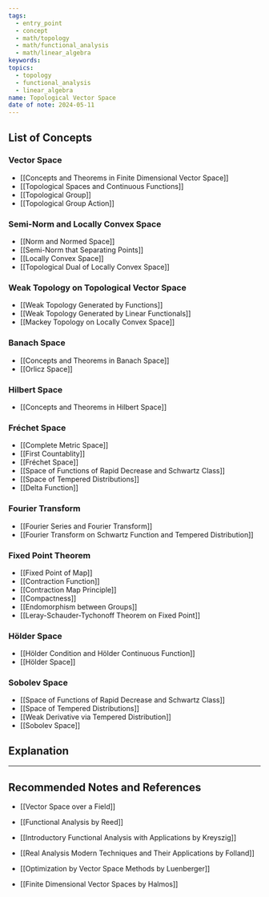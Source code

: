 ```yaml
---
tags:
  - entry_point
  - concept
  - math/topology
  - math/functional_analysis
  - math/linear_algebra
keywords: 
topics:
  - topology
  - functional_analysis
  - linear_algebra
name: Topological Vector Space
date of note: 2024-05-11
---
```


##  List of Concepts

### Vector Space

- [[Concepts and Theorems in Finite Dimensional Vector Space]]
- [[Topological Spaces and Continuous Functions]]
- [[Topological Group]]
- [[Topological Group Action]]

### Semi-Norm and Locally Convex Space

- [[Norm and Normed Space]]
- [[Semi-Norm that Separating Points]]
- [[Locally Convex Space]]
- [[Topological Dual of Locally Convex Space]]

### Weak Topology on Topological Vector Space

- [[Weak Topology Generated by Functions]]
- [[Weak Topology Generated by Linear Functionals]]
- [[Mackey Topology on Locally Convex Space]]

### Banach Space

- [[Concepts and Theorems in Banach Space]]
- [[Orlicz Space]]

### Hilbert Space

- [[Concepts and Theorems in Hilbert Space]]

### Fréchet Space

- [[Complete Metric Space]]
- [[First Countablity]]
- [[Fréchet Space]]
- [[Space of Functions of Rapid Decrease and Schwartz Class]]
- [[Space of Tempered Distributions]]
- [[Delta Function]]

### Fourier Transform

- [[Fourier Series and Fourier Transform]]
- [[Fourier Transform on Schwartz Function and Tempered Distribution]]


### Fixed Point Theorem

- [[Fixed Point of Map]]
- [[Contraction Function]]
- [[Contraction Map Principle]]
- [[Compactness]]
- [[Endomorphism between Groups]]
- [[Leray-Schauder-Tychonoff Theorem on Fixed Point]]


### Hölder Space

- [[Hölder Condition and Hölder Continuous Function]]
- [[Hölder Space]]


### Sobolev Space

- [[Space of Functions of Rapid Decrease and Schwartz Class]]
- [[Space of Tempered Distributions]]
- [[Weak Derivative via Tempered Distribution]]
- [[Sobolev Space]]



## Explanation





-----------
##  Recommended Notes and References

- [[Vector Space over a Field]]


- [[Functional Analysis by Reed]]
- [[Introductory Functional Analysis with Applications by Kreyszig]]
- [[Real Analysis Modern Techniques and Their Applications by Folland]]
- [[Optimization by Vector Space Methods by Luenberger]]
- [[Finite Dimensional Vector Spaces by Halmos]]